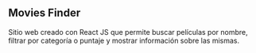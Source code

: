 ## Movies Finder

Sitio web creado con React JS que permite 
buscar películas por nombre, filtrar por
categoría o puntaje y mostrar información sobre 
las mismas.